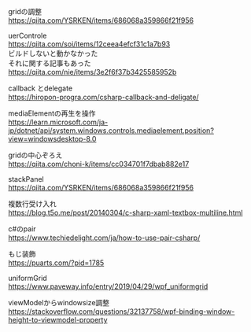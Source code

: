 gridの調整<br>
https://qiita.com/YSRKEN/items/686068a359866f21f956

uerControle<br>
https://qiita.com/soi/items/12ceea4efcf31c1a7b93<br>
ビルドしないと動かなかった<br>
それに関する記事もあった<br>https://qiita.com/nie/items/3e2f6f37b3425585952b

callback とdelegate<br>
https://hiropon-progra.com/csharp-callback-and-deligate/

mediaElementの再生を操作<br>
https://learn.microsoft.com/ja-jp/dotnet/api/system.windows.controls.mediaelement.position?view=windowsdesktop-8.0

gridの中心ぞろえ<br>
https://qiita.com/choni-k/items/cc034701f7dbab882e17

stackPanel<br>
https://qiita.com/YSRKEN/items/686068a359866f21f956

複数行受け入れ<br>
https://blog.t5o.me/post/20140304/c-sharp-xaml-textbox-multiline.html

c#のpair<br>
https://www.techiedelight.com/ja/how-to-use-pair-csharp/

もじ装飾<br>
https://puarts.com/?pid=1785

uniformGrid<br>
https://www.paveway.info/entry/2019/04/29/wpf_uniformgrid

viewModelからwindowsize調整<br>
https://stackoverflow.com/questions/32137758/wpf-binding-window-height-to-viewmodel-property